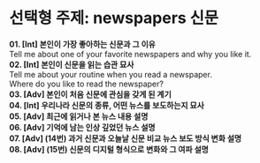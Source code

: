 # 선택형 주제: newspapers 신문

**01. [Int] 본인이 가장 좋아하는 신문과 그 이유**  
Tell me about one of your favorite newspapers and why you like it.  
**02. [Int] 본인이 신문을 읽는 습관 묘사**  
Tell me about your routine when you read a newspaper.  
Where do you like to read the newspaper?  
**03. [Adv] 본인이 처음 신문에 관심을 갖게 된 계기**  
**04. [Int] 우리나라 신문의 종류, 어떤 뉴스를 보도하는지 묘사**  
**05. [Adv] 최근에 읽거나 본 뉴스 내용 설명**  
**06. [Adv] 기억에 남는 인상 깊었던 뉴스 설명**  
**07. [Adv] (14번) 과거 신문과 오늘날 신문 비교 뉴스 보도 방식 변화 설명**  
**08. [Adv] (15번) 신문의 디지털 형식으로 변화와 그 여파 설명**  



